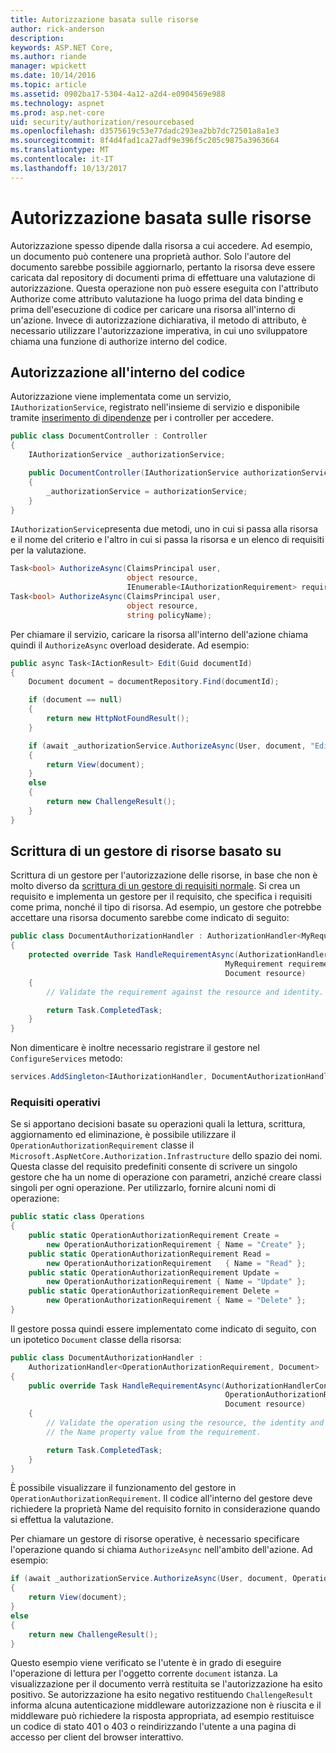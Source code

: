 ```yaml
---
title: Autorizzazione basata sulle risorse
author: rick-anderson
description: 
keywords: ASP.NET Core,
ms.author: riande
manager: wpickett
ms.date: 10/14/2016
ms.topic: article
ms.assetid: 0902ba17-5304-4a12-a2d4-e0904569e988
ms.technology: aspnet
ms.prod: asp.net-core
uid: security/authorization/resourcebased
ms.openlocfilehash: d3575619c53e77dadc293ea2bb7dc72501a8a1e3
ms.sourcegitcommit: 8f4d4fad1ca27adf9e396f5c205c9875a3963664
ms.translationtype: MT
ms.contentlocale: it-IT
ms.lasthandoff: 10/13/2017
---
```

# <a name="resource-based-authorization"></a>Autorizzazione basata sulle risorse

<a name="security-authorization-resource-based"></a>

Autorizzazione spesso dipende dalla risorsa a cui accedere. Ad esempio, un documento può contenere una proprietà author. Solo l'autore del documento sarebbe possibile aggiornarlo, pertanto la risorsa deve essere caricata dal repository di documenti prima di effettuare una valutazione di autorizzazione. Questa operazione non può essere eseguita con l'attributo Authorize come attributo valutazione ha luogo prima del data binding e prima dell'esecuzione di codice per caricare una risorsa all'interno di un'azione. Invece di autorizzazione dichiarativa, il metodo di attributo, è necessario utilizzare l'autorizzazione imperativa, in cui uno sviluppatore chiama una funzione di authorize interno del codice.

## <a name="authorizing-within-your-code"></a>Autorizzazione all'interno del codice

Autorizzazione viene implementata come un servizio, `IAuthorizationService`, registrato nell'insieme di servizio e disponibile tramite [inserimento di dipendenze](../../fundamentals/dependency-injection.md#fundamentals-dependency-injection) per i controller per accedere.

```csharp
public class DocumentController : Controller
{
    IAuthorizationService _authorizationService;

    public DocumentController(IAuthorizationService authorizationService)
    {
        _authorizationService = authorizationService;
    }
}
```

`IAuthorizationService`presenta due metodi, uno in cui si passa alla risorsa e il nome del criterio e l'altro in cui si passa la risorsa e un elenco di requisiti per la valutazione.

```csharp
Task<bool> AuthorizeAsync(ClaimsPrincipal user,
                          object resource,
                          IEnumerable<IAuthorizationRequirement> requirements);
Task<bool> AuthorizeAsync(ClaimsPrincipal user,
                          object resource,
                          string policyName);
```

<a name="security-authorization-resource-based-imperative"></a>

Per chiamare il servizio, caricare la risorsa all'interno dell'azione chiama quindi il `AuthorizeAsync` overload desiderate. Ad esempio:

```csharp
public async Task<IActionResult> Edit(Guid documentId)
{
    Document document = documentRepository.Find(documentId);

    if (document == null)
    {
        return new HttpNotFoundResult();
    }

    if (await _authorizationService.AuthorizeAsync(User, document, "EditPolicy"))
    {
        return View(document);
    }
    else
    {
        return new ChallengeResult();
    }
}
```

## <a name="writing-a-resource-based-handler"></a>Scrittura di un gestore di risorse basato su

Scrittura di un gestore per l'autorizzazione delle risorse, in base che non è molto diverso da [scrittura di un gestore di requisiti normale](policies.md#security-authorization-policies-based-authorization-handler). Si crea un requisito e implementa un gestore per il requisito, che specifica i requisiti come prima, nonché il tipo di risorsa. Ad esempio, un gestore che potrebbe accettare una risorsa documento sarebbe come indicato di seguito:

```csharp
public class DocumentAuthorizationHandler : AuthorizationHandler<MyRequirement, Document>
{
    protected override Task HandleRequirementAsync(AuthorizationHandlerContext context,
                                                MyRequirement requirement,
                                                Document resource)
    {
        // Validate the requirement against the resource and identity.

        return Task.CompletedTask;
    }
}
```

Non dimenticare è inoltre necessario registrare il gestore nel `ConfigureServices` metodo:

```csharp
services.AddSingleton<IAuthorizationHandler, DocumentAuthorizationHandler>();
```

### <a name="operational-requirements"></a>Requisiti operativi

Se si apportano decisioni basate su operazioni quali la lettura, scrittura, aggiornamento ed eliminazione, è possibile utilizzare il `OperationAuthorizationRequirement` classe il `Microsoft.AspNetCore.Authorization.Infrastructure` dello spazio dei nomi. Questa classe del requisito predefiniti consente di scrivere un singolo gestore che ha un nome di operazione con parametri, anziché creare classi singoli per ogni operazione. Per utilizzarlo, fornire alcuni nomi di operazione:

```csharp
public static class Operations
{
    public static OperationAuthorizationRequirement Create =
        new OperationAuthorizationRequirement { Name = "Create" };
    public static OperationAuthorizationRequirement Read =
        new OperationAuthorizationRequirement   { Name = "Read" };
    public static OperationAuthorizationRequirement Update =
        new OperationAuthorizationRequirement { Name = "Update" };
    public static OperationAuthorizationRequirement Delete =
        new OperationAuthorizationRequirement { Name = "Delete" };
}
```

Il gestore possa quindi essere implementato come indicato di seguito, con un ipotetico `Document` classe della risorsa:

```csharp
public class DocumentAuthorizationHandler :
    AuthorizationHandler<OperationAuthorizationRequirement, Document>
{
    public override Task HandleRequirementAsync(AuthorizationHandlerContext context,
                                                OperationAuthorizationRequirement requirement,
                                                Document resource)
    {
        // Validate the operation using the resource, the identity and
        // the Name property value from the requirement.

        return Task.CompletedTask;
    }
}
```

È possibile visualizzare il funzionamento del gestore in `OperationAuthorizationRequirement`. Il codice all'interno del gestore deve richiedere la proprietà Name del requisito fornito in considerazione quando si effettua la valutazione.

Per chiamare un gestore di risorse operative, è necessario specificare l'operazione quando si chiama `AuthorizeAsync` nell'ambito dell'azione. Ad esempio:

```csharp
if (await _authorizationService.AuthorizeAsync(User, document, Operations.Read))
{
    return View(document);
}
else
{
    return new ChallengeResult();
}
```

Questo esempio viene verificato se l'utente è in grado di eseguire l'operazione di lettura per l'oggetto corrente `document` istanza. La visualizzazione per il documento verrà restituita se l'autorizzazione ha esito positivo. Se autorizzazione ha esito negativo restituendo `ChallengeResult` informa alcuna autenticazione middleware autorizzazione non è riuscita e il middleware può richiedere la risposta appropriata, ad esempio restituisce un codice di stato 401 o 403 o reindirizzando l'utente a una pagina di accesso per client del browser interattivo.
